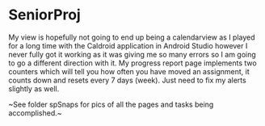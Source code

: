 # SeniorProj

My view is hopefully not going to end up being a calendarview as I played for a long time with the Caldroid application in Android 
Studio however I never fully got it working as it was giving me so many errors so I am going to go a different direction with it. My progress report page implements two counters which will tell you how often you have moved an assignment, it counts down and resets every 7 days (week). Just need to fix my alerts slightly as well.


~See folder spSnaps for pics of all the pages and tasks being accomplished.~
